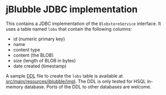 # jBlubble JDBC implementation

This contains a JDBC implementation of the `BlobstoreService` interface. It uses a table named `lobs` that contain the following columns:

- id (numeric primary key)
- name
- content type
- content (the BLOB)
- size (length of BLOB in bytes)
- date created (timestamp)

A sample <abbr title="Data Definition Language">DDL</abbr> file to create the `lobs` table is available at [src/main/resources/jblubble/impl](src/main/resources/jblubble/impl). The DDL is only tested for HSQL in-memory database. Ports of the DDL to other databases are welcome. 
